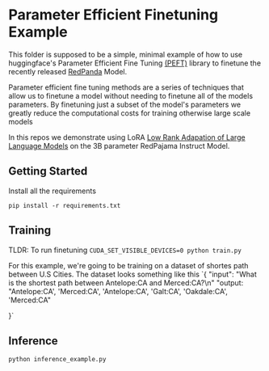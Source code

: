 

# Parameter Efficient Finetuning Example

This folder is supposed to be a simple, minimal example of how to use huggingface's Parameter Efficient Fine Tuning [(PEFT)](https://github.com/huggingface/peft) library to finetune the recently released [RedPanda](https://www.together.xyz/blog/redpajama-models-v1) Model. 


Parameter efficient fine tuning methods are a series of techniques that allow us to finetune a model without needing to finetune all of the models parameters. By finetuning just a subset of the model's parameters we greatly reduce the computational costs for training otherwise large scale models

In this repos we demonstrate using LoRA [Low Rank Adapation of Large Language Models](https://arxiv.org/abs/2106.09685) on the 3B parameter RedPajama Instruct Model. 


## Getting Started
 
 Install all the requirements

 `pip install -r requirements.txt`


## Training
TLDR: To run finetuning `CUDA_SET_VISIBLE_DEVICES=0 python train.py`


For this example, we're going to be training on a dataset of shortes path between U.S Cities.
The dataset looks something like this
`{
    "input": "What is the shortest path between Antelope:CA and Merced:CA?\n"
    "output: "Antelope:CA', 'Merced:CA', 'Antelope:CA', 'Galt:CA', 'Oakdale:CA', 'Merced:CA"

}`



## Inference

`python inference_example.py`